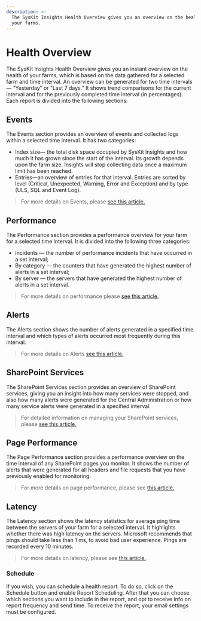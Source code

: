 ```yaml
---
description: >-
  The SysKit Insights Health Overview gives you an overview on the health of
  your farms.
---
```


# Health Overview

The SysKit Insights Health Overview gives you an instant overview on the health of your farms, which is based on the data gathered for a selected farm and time interval. An overview can be generated for two time intervals — “Yesterday” or “Last 7 days.” It shows trend comparisons for the current interval and for the previously completed time interval \(in percentages\). Each report is divided into the following sections:

## Events

The Events section provides an overview of events and collected logs within a selected time interval. It has two categories:

* Index size— the total disk space occupied by  SysKit Insights and how much it has grown since the start of the interval. Its growth depends upon the farm size. Insights will stop collecting data once a maximum limit has been reached.
* Entries—an overview of entries for that interval. Entries are sorted by level \(Critical, Unexpected, Warning, Error and Exception\) and by type \(ULS, SQL and Event Log\).

> For more details on Events, please [see this article.](event-viewer.md)

## Performance

The Performance section provides a performance overview for your farm for a selected time interval. It is divided into the following three categories:

* Incidents — the number of performance incidents that have occurred in a set interval;
* By category — the counters that have generated the highest number of alerts in a set interval;
* By server — the servers that have generated the highest number of alerts in a set interval.

> For more details on performance please [see this article.](performance-screen.md)

## Alerts

The Alerts section shows the number of alerts generated in a specified time interval and which types of alerts occurred most frequently during this interval.

> For more details on Alerts [see this article.](insights-alerts.md)

## SharePoint Services

The SharePoint Services section provides an overview of SharePoint services, giving you an insight into how many services were stopped, and also how many alerts were generated for the Central Administration or how many service alerts were generated in a specified interval.

> For detailed information on managing your SharePoint services, please [see this article.](../how-to/manage-alerts.md#sharepoint-status)

## Page Performance

The Page Performance section provides a performance overview on the time interval of any SharePoint pages you monitor. It shows the number of alerts that were generated for all headers and file requests that you have previously enabled for monitoring.

> For more details on page performance, please see [this article.](page-performance-screen.md)

## Latency

The Latency section shows the latency statistics for average ping time between the servers of your farm for a selected interval. It highlights whether there was high latency on the servers. Microsoft recommends that pings should take less than 1 ms, to avoid bad user experience. Pings are recorded every 10 minutes.

> For more details on latency, please see [this article.](latency-screen.md)

### Schedule

If you wish, you can schedule a health report. To do so, click on the Schedule button and enable Report Scheduling. After that you can choose which sections you want to include in the report, and opt to receive info on report frequency and send time. To receive the report, your email settings must be configured.


